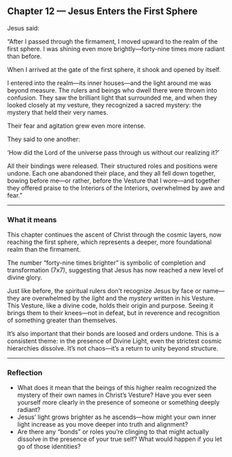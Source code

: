 ## Chapter 12 — Jesus Enters the First Sphere

Jesus said:

“After I passed through the firmament, I moved upward to the realm of the first sphere. I was shining even more brightly—forty-nine times more radiant than before.

When I arrived at the gate of the first sphere, it shook and opened by itself.

I entered into the realm—its inner houses—and the light around me was beyond measure. The rulers and beings who dwell there were thrown into confusion. They saw the brilliant light that surrounded me, and when they looked closely at my vesture, they recognized a sacred mystery: the mystery that held their very names.

Their fear and agitation grew even more intense.

They said to one another:

‘How did the Lord of the universe pass through us without our realizing it?’

All their bindings were released. Their structured roles and positions were undone. Each one abandoned their place, and they all fell down together, bowing before me—or rather, before the Vesture that I wore—and together they offered praise to the Interiors of the Interiors, overwhelmed by awe and fear.”

---

### What it means

This chapter continues the ascent of Christ through the cosmic layers, now reaching the first sphere, which represents a deeper, more foundational realm than the firmament.

The number “forty-nine times brighter” is symbolic of completion and transformation (7x7), suggesting that Jesus has now reached a new level of divine glory.

Just like before, the spiritual rulers don’t recognize Jesus by face or name—they are overwhelmed by the *light* and the *mystery* written in his Vesture. This Vesture, like a divine code, holds their origin and purpose. Seeing it brings them to their knees—not in defeat, but in reverence and recognition of something greater than themselves.

It’s also important that their bonds are loosed and orders undone. This is a consistent theme: in the presence of Divine Light, even the strictest cosmic hierarchies dissolve. It’s not chaos—it’s a return to unity beyond structure.

---

### Reflection

* What does it mean that the beings of this higher realm recognized the mystery of their own names in Christ’s Vesture? Have you ever seen yourself more clearly in the presence of someone or something deeply radiant?
* Jesus’ light grows brighter as he ascends—how might your own inner light increase as you move deeper into truth and alignment?
* Are there any “bonds” or roles you’re clinging to that might actually dissolve in the presence of your true self? What would happen if you let go of those identities?
